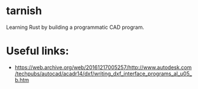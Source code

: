 # tarnish
Learning Rust by building a programmatic CAD program.

# Useful links:

- https://web.archive.org/web/20161217005257/http://www.autodesk.com/techpubs/autocad/acadr14/dxf/writing_dxf_interface_programs_al_u05_b.htm
